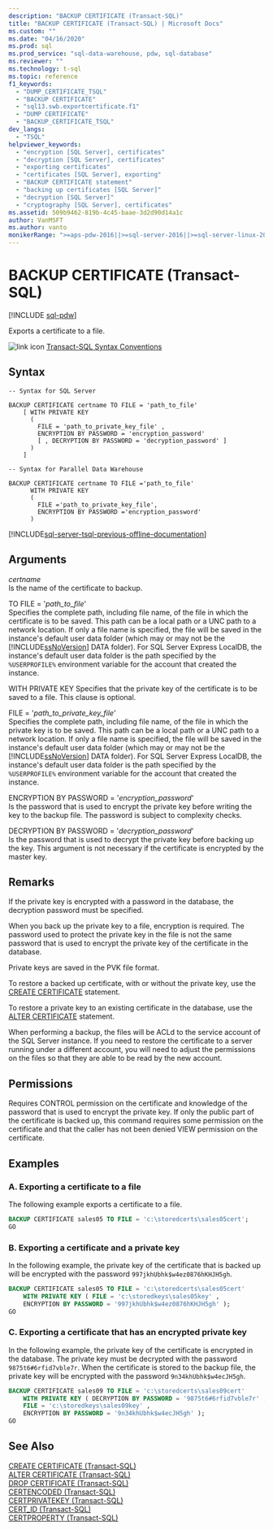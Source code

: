 ```yaml
---
description: "BACKUP CERTIFICATE (Transact-SQL)"
title: "BACKUP CERTIFICATE (Transact-SQL) | Microsoft Docs"
ms.custom: ""
ms.date: "04/16/2020"
ms.prod: sql
ms.prod_service: "sql-data-warehouse, pdw, sql-database"
ms.reviewer: ""
ms.technology: t-sql
ms.topic: reference
f1_keywords: 
  - "DUMP_CERTIFICATE_TSQL"
  - "BACKUP CERTIFICATE"
  - "sql13.swb.exportcertificate.f1"
  - "DUMP CERTIFICATE"
  - "BACKUP_CERTIFICATE_TSQL"
dev_langs: 
  - "TSQL"
helpviewer_keywords: 
  - "encryption [SQL Server], certificates"
  - "decryption [SQL Server], certificates"
  - "exporting certificates"
  - "certificates [SQL Server], exporting"
  - "BACKUP CERTIFICATE statement"
  - "backing up certificates [SQL Server]"
  - "decryption [SQL Server]"
  - "cryptography [SQL Server], certificates"
ms.assetid: 509b9462-819b-4c45-baae-3d2d90d14a1c
author: VanMSFT
ms.author: vanto
monikerRange: ">=aps-pdw-2016||>=sql-server-2016||>=sql-server-linux-2017"
---
```

# BACKUP CERTIFICATE (Transact-SQL)
[!INCLUDE [sql-pdw](../../includes/applies-to-version/sql-pdw.md)]

  Exports a certificate to a file.  
  
 ![link icon](../../database-engine/configure-windows/media/topic-link.gif "link icon") [Transact-SQL Syntax Conventions](../../t-sql/language-elements/transact-sql-syntax-conventions-transact-sql.md)  
  
## Syntax  
  
```syntaxsql
-- Syntax for SQL Server  
  
BACKUP CERTIFICATE certname TO FILE = 'path_to_file'  
    [ WITH PRIVATE KEY   
      (   
        FILE = 'path_to_private_key_file' ,  
        ENCRYPTION BY PASSWORD = 'encryption_password'   
        [ , DECRYPTION BY PASSWORD = 'decryption_password' ]   
      )   
    ]  
```  
  
   
```syntaxsql
-- Syntax for Parallel Data Warehouse  
  
BACKUP CERTIFICATE certname TO FILE ='path_to_file'  
      WITH PRIVATE KEY   
      (   
        FILE ='path_to_private_key_file',  
        ENCRYPTION BY PASSWORD ='encryption_password'   
      )   
```  
  
[!INCLUDE[sql-server-tsql-previous-offline-documentation](../../includes/sql-server-tsql-previous-offline-documentation.md)]

## Arguments
 *certname*  
 Is the name of the certificate to backup.

 TO FILE = '*path_to_file*'  
 Specifies the complete path, including file name, of the file in which the certificate is to be saved. This path can be a local path or a UNC path to a network location. If only a file name is specified, the file will be saved in the instance's default user data folder (which may or may not be the [!INCLUDE[ssNoVersion](../../includes/ssnoversion-md.md)] DATA folder). For SQL Server Express LocalDB, the instance's default user data folder is the path specified by the `%USERPROFILE%` environment variable for the account that created the instance.  

 WITH PRIVATE KEY
 Specifies that the private key of the certificate is to be saved to a file. This clause is optional.

 FILE = '*path_to_private_key_file*'  
 Specifies the complete path, including file name, of the file in which the private key is to be saved. This path can be a local path or a UNC path to a network location. If only a file name is specified, the file will be saved in the instance's default user data folder (which may or may not be the [!INCLUDE[ssNoVersion](../../includes/ssnoversion-md.md)] DATA folder). For SQL Server Express LocalDB, the instance's default user data folder is the path specified by the `%USERPROFILE%` environment variable for the account that created the instance.  

 ENCRYPTION BY PASSWORD = '*encryption_password*'  
 Is the password that is used to encrypt the private key before writing the key to the backup file. The password is subject to complexity checks.  
  
 DECRYPTION BY PASSWORD = '*decryption_password*'  
 Is the password that is used to decrypt the private key before backing up the key. This argument is not necessary if the certificate is encrypted by the master key. 
  
## Remarks  
 If the private key is encrypted with a password in the database, the decryption password must be specified.  
  
 When you back up the private key to a file, encryption is required. The password used to protect the private key in the file is not the same password that is used to encrypt the private key of the certificate in the database.  

 Private keys are saved in the PVK file format.

 To restore a backed up certificate, with or without the private key, use the [CREATE CERTIFICATE](../../t-sql/statements/create-certificate-transact-sql.md) statement.
 
 To restore a private key to an existing certificate in the database, use the [ALTER CERTIFICATE](../../t-sql/statements/alter-certificate-transact-sql.md) statement.
 
 When performing a backup, the files will be ACLd to the service account of the SQL Server instance. If you need to restore the certificate to a server running under a different account, you will need to adjust the permissions on the files so that they are able to be read by the new account. 
  
## Permissions  
 Requires CONTROL permission on the certificate and knowledge of the password that is used to encrypt the private key. If only the public part of the certificate is backed up, this command requires some permission on the certificate and that the caller has not been denied VIEW permission on the certificate.  
  
## Examples  
  
### A. Exporting a certificate to a file  
 The following example exports a certificate to a file.  
  
```sql
BACKUP CERTIFICATE sales05 TO FILE = 'c:\storedcerts\sales05cert';  
GO  
```  
  
### B. Exporting a certificate and a private key  
 In the following example, the private key of the certificate that is backed up will be encrypted with the password `997jkhUbhk$w4ez0876hKHJH5gh`.  
  
```sql
BACKUP CERTIFICATE sales05 TO FILE = 'c:\storedcerts\sales05cert'  
    WITH PRIVATE KEY ( FILE = 'c:\storedkeys\sales05key' ,   
    ENCRYPTION BY PASSWORD = '997jkhUbhk$w4ez0876hKHJH5gh' );  
GO  
```  
  
### C. Exporting a certificate that has an encrypted private key  
 In the following example, the private key of the certificate is encrypted in the database. The private key must be decrypted with the password `9875t6#6rfid7vble7r`. When the certificate is stored to the backup file, the private key will be encrypted with the password `9n34khUbhk$w4ecJH5gh`.  
  
```sql
BACKUP CERTIFICATE sales09 TO FILE = 'c:\storedcerts\sales09cert'   
    WITH PRIVATE KEY ( DECRYPTION BY PASSWORD = '9875t6#6rfid7vble7r' ,  
    FILE = 'c:\storedkeys\sales09key' ,   
    ENCRYPTION BY PASSWORD = '9n34khUbhk$w4ecJH5gh' );  
GO  
```  
  
## See Also  
 [CREATE CERTIFICATE &#40;Transact-SQL&#41;](../../t-sql/statements/create-certificate-transact-sql.md)   
 [ALTER CERTIFICATE &#40;Transact-SQL&#41;](../../t-sql/statements/alter-certificate-transact-sql.md)   
 [DROP CERTIFICATE &#40;Transact-SQL&#41;](../../t-sql/statements/drop-certificate-transact-sql.md)  
 [CERTENCODED &#40;Transact-SQL&#41;](../../t-sql/functions/certencoded-transact-sql.md)  
 [CERTPRIVATEKEY &#40;Transact-SQL&#41;](../../t-sql/functions/certprivatekey-transact-sql.md)  
 [CERT_ID &#40;Transact-SQL&#41;](../../t-sql/functions/cert-id-transact-sql.md)  
 [CERTPROPERTY &#40;Transact-SQL&#41;](../../t-sql/functions/certproperty-transact-sql.md)  
  
  

